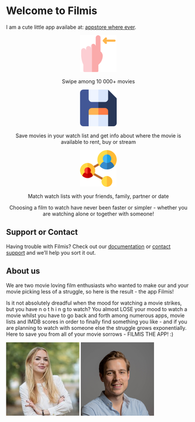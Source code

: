 <link rel="shortcut icon" type="image/x-icon" href="favicon.ico">

# Welcome to Filmis

I am a cute little app availabe at: [appstore where ever](https://github.com/lionesse/lionesse.github.io/edit/master/index.md).

<p align="center"><img src="assets/images/swipe-filmis-the-app.png" alt="Swipe Filmis the APP" width="100"/></p>

<p align="center">Swipe among 10 000+ movies</p>

<p align="center"><img src="assets/images/save-filmis-the-app.png" alt="Save Filmis the APP" width="100"/></p>

<p align="center">Save movies in your watch list and get info about where the movie is available to rent, buy or stream</p>

<p align="center"><img src="assets/images/link-filmis-the-app.png" alt="Link Filmis the APP" width="100"/></p>

<p align="center">Match watch lists with your friends, family, partner or date</p>


<p align="center">Choosing a film to watch have never been faster or simpler - whether you are watching alone or together with someone!</p>

## Support or Contact

Having trouble with Filmis? Check out our [documentation](https://help.github.com/categories/github-pages-basics/) or [contact support](https://github.com/contact) and we’ll help you sort it out.

## About us

We are two movie loving film enthusiasts who wanted to make our and your movie picking less of a struggle, so here is the result - the app Filmis!

Is it not absolutely dreadful when the mood for watching a movie strikes, but you have n o t h i n g to watch? You almost LOSE your mood to watch a movie whilst you have to go back and forth among numerous apps, movie lists and IMDB scores in order to finally find something you like - and if you are planning to watch with someone else the struggle grows exponentially. Here to save you from all of your movie sorrows - FILMIS THE APP! :)

<img src="assets/images/anna-leijon-filmis-app.jpg" alt="Anna Leijon Filmis the APP" width="200"/> <img src="assets/images/joakim-lustig-filmis-app.png" alt="Joakim Lustig Filmis the APP" width="200"/>

